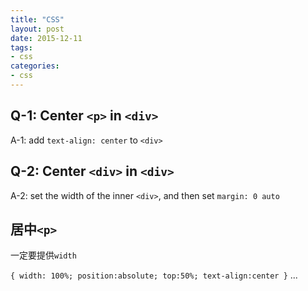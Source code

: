 ```yaml
---
title: "CSS"
layout: post
date: 2015-12-11
tags:
- css
categories:
- css
---
```


## Q-1: Center `<p>` in `<div>`

A-1: add `text-align: center` to `<div>`

## Q-2: Center `<div>` in `<div>`

A-2: set the width of the inner `<div>`, and then set `margin: 0 auto`

## 居中`<p>`

一定要提供`width`

`{ width: 100%; position:absolute; top:50%; text-align:center }` ...